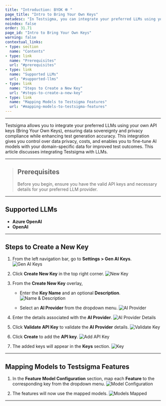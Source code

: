 ```yaml
---
title: "Introduction: BYOK ֎ "
page_title: "Intro to Bring Your Own Keys"
metadesc: "In Testsigma, you can integrate your preferred LLMs using your own API keys, ensuring data sovereignty & privacy | This article discusses Bring Your Own Keys model in Testsigma"
noindex: false
order: 31.71
page_id: "Intro to Bring Your Own Keys"
warning: false
contextual_links:
- type: section
  name: "Contents"
- type: link
  name: "Prerequisites"
  url: "#prerequisites"
- type: link
  name: "Supported LLMs"
  url: "#supported-llms"
- type: link
  name: "Steps to Create a New Key"
  url: "#steps-to-create-a-new-key"
- type: link
  name: "Mapping Models to Testsigma Features"
  url: "#mapping-models-to-testsigma-features"
---
```


---

Testsigma allows you to integrate your preferred LLMs using your own API keys (Bring Your Own Keys), ensuring data sovereignty and privacy compliance while enhancing test generation accuracy. This integration gives you control over data privacy, costs, and enables you to fine-tune AI models with your domain-specific data for improved test outcomes. This article discusses integrating Testsigma with LLMs. 

---

> ## **Prerequisites**
>
>
> Before you begin, ensure you have the valid API keys and necessary details for your preferred LLM provider.

---

## **Supported LLMs**

- **Azure OpenAI**
- **OpenAI**

---

## **Steps to Create a New Key**

1. From the left navigation bar, go to **Settings > Gen AI Keys**.
   ![Gen AI Keys](https://s3.amazonaws.com/static-docs.testsigma.com/new_images/projects/applications/GenAI_Keys_Settings.png)


2. Click **Create New Key** in the top right corner.
   ![New Key](https://s3.amazonaws.com/static-docs.testsigma.com/new_images/projects/applications/Create_New_Key_GenAI.png)

3. From the **Create New Key** overlay,
   
   - Enter the **Key Name** and an optional **Description**.
     ![Name & Description](https://s3.amazonaws.com/static-docs.testsigma.com/new_images/projects/applications/Name_Desc_GenAI.png)

   - Select an **AI Provider** from the dropdown menu.
     ![AI Provider](https://s3.amazonaws.com/static-docs.testsigma.com/new_images/projects/applications/GenAI_Provider.png)

4. Enter the details associated with the **AI Provider**.
   ![AI Provider Details](https://s3.amazonaws.com/static-docs.testsigma.com/new_images/projects/applications/AI_Provider_Details.png)

5. Click **Validate API Key** to validate the **AI Provider** details.
   ![Validate Key](https://s3.amazonaws.com/static-docs.testsigma.com/new_images/projects/applications/Validate_API_Key.png)

6. Click **Create** to add the **API key**.
   ![Add API Key](https://s3.amazonaws.com/static-docs.testsigma.com/new_images/projects/applications/Create_API_Key_Button_GenAI.png)

7. The added keys will appear in the **Keys** section.
   ![Key](https://s3.amazonaws.com/static-docs.testsigma.com/new_images/projects/applications/GenAI_Keys_GenAI.png)

---

## **Mapping Models to Testsigma Features**

1. In the **Feature Model Configuration** section, map each **Feature** to the corresponding key from the dropdown menu.
   ![Model Configuration](https://s3.amazonaws.com/static-docs.testsigma.com/new_images/projects/applications/Mapping_Models_to_Features.png)

2. The features will now use the mapped models.
   ![Models Mapped](https://s3.amazonaws.com/static-docs.testsigma.com/new_images/projects/applications/Feature_Model_Configuration.png)


---